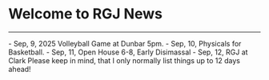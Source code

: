 # Welcome to RGJ News
<hr>
- Sep, 9, 2025 Volleyball Game at Dunbar 5pm.
- Sep, 10, Physicals for Basketball.
- Sep, 11, Open House 6-8, Early Disimassal
- Sep, 12, RGJ at Clark
Please keep in mind, that I only normally list things up to 12 days ahead!
